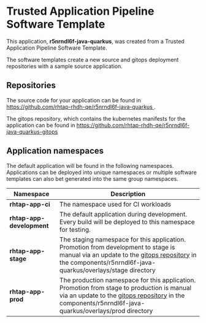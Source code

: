 # Trusted Application Pipeline Software Template

This application, **r5nrndl6f-java-quarkus**, was created from a Trusted Application Pipeline Software Template.

The software templates create a new source and gitops deployment repositories with a sample source application. 

## Repositories

The source code for your application can be found in [https://github.com/rhtap-rhdh-qe/r5nrndl6f-java-quarkus ](https://github.com/rhtap-rhdh-qe/r5nrndl6f-java-quarkus ).
 
The gitops repository, which contains the kubernetes manifests for the application can be found in 
[https://github.com/rhtap-rhdh-qe/r5nrndl6f-java-quarkus-gitops ](https://github.com/rhtap-rhdh-qe/r5nrndl6f-java-quarkus-gitops ) 

## Application namespaces 

The default application will be found in the following namespaces. Applications can be deployed into unique namespaces or multiple software templates can also bet generated into the same group namespaces.  

|  Namespace   |  Description   |  
| -------- | -------- |
| **rhtap-app-ci** | The namespace used for CI workloads |
| **rhtap-app-development** | The default application during development. Every build will be deployed to this namespace for testing. |
| **rhtap-app-stage** | The staging namespace for this application. Promotion from development to stage is manual via an update to the [gitops repository](https://github.com/rhtap-rhdh-qe/r5nrndl6f-java-quarkus-gitops ) in the components/r5nrndl6f-java-quarkus/overlays/stage directory |
| **rhtap-app-prod** | The production namespace for this application. Promotion from stage to production is manual via an update to the [gitops repository](https://github.com/rhtap-rhdh-qe/r5nrndl6f-java-quarkus-gitops ) in the components/r5nrndl6f-java-quarkus/overlays/prod directory |